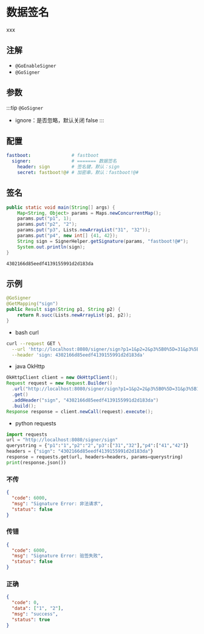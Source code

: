 # 数据签名

xxx

## 注解

- `@GoEnableSigner`
- `@GoSigner`

## 参数

:::tip `@GoSigner`

- ignore：是否忽略，默认关闭 false
  :::

## 配置

```yml
fastboot:               # fastboot
  signer:               # ======= 数据签名
    header: sign        # 签名键，默认：sign
    secret: fastboot!@# # 加密串，默认：fastboot!@#
```

## 签名

```java
public static void main(String[] args) {
    Map<String, Object> params = Maps.newConcurrentMap();
    params.put("p1", 1);
    params.put("p2", "2");
    params.put("p3", Lists.newArrayList("31", "32"));
    params.put("p4", new int[] {41, 42});
    String sign = SignerHelper.getSignature(params, "fastboot!@#");
    System.out.println(sign);
}
```

```
4302166d85eedf4139155991d2d183da
```

## 示例

```java
@GoSigner
@GetMapping("sign")
public Result sign(String p1, String p2) {
    return R.succ(Lists.newArrayList(p1, p2));
}
```
- bash curl
```bash
curl --request GET \
  --url 'http://localhost:8080/signer/sign?p1=1&p2=2&p3%5B0%5D=31&p3%5B1%5D=32&p4%5B0%5D=41&p4%5B1%5D=42' \
  --header 'sign: 4302166d85eedf4139155991d2d183da'
```
- java OkHttp
```java
OkHttpClient client = new OkHttpClient();
Request request = new Request.Builder()
  .url("http://localhost:8080/signer/sign?p1=1&p2=2&p3%5B0%5D=31&p3%5B1%5D=32&p4%5B0%5D=41&p4%5B1%5D=42")
  .get()
  .addHeader("sign", "4302166d85eedf4139155991d2d183da")
  .build();
Response response = client.newCall(request).execute();
```
- python requests
```python
import requests
url = "http://localhost:8080/signer/sign"
querystring = {"p1":"1","p2":"2","p3":["31","32"],"p4":["41","42"]}
headers = {"sign": "4302166d85eedf4139155991d2d183da"}
response = requests.get(url, headers=headers, params=querystring)
print(response.json())
```

### 不传

```json
{
  "code": 6000,
  "msg": "Signature Error: 非法请求",
  "status": false
}
```

### 传错

```json
{
  "code": 6000,
  "msg": "Signature Error: 验签失败",
  "status": false
}
```

### 正确

```json
{
  "code": 0,
  "data": ["1", "2"],
  "msg": "success",
  "status": true
}
```
